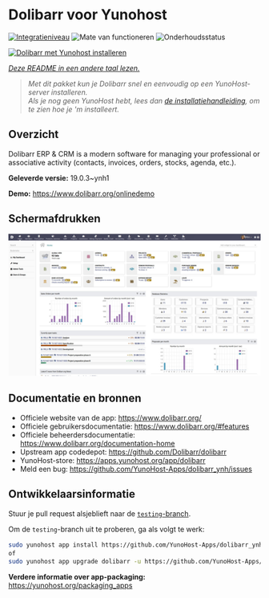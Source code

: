 <!--
NB: Deze README is automatisch gegenereerd door <https://github.com/YunoHost/apps/tree/master/tools/readme_generator>
Hij mag NIET handmatig aangepast worden.
-->

# Dolibarr voor Yunohost

[![Integratieniveau](https://dash.yunohost.org/integration/dolibarr.svg)](https://ci-apps.yunohost.org/ci/apps/dolibarr/) ![Mate van functioneren](https://ci-apps.yunohost.org/ci/badges/dolibarr.status.svg) ![Onderhoudsstatus](https://ci-apps.yunohost.org/ci/badges/dolibarr.maintain.svg)

[![Dolibarr met Yunohost installeren](https://install-app.yunohost.org/install-with-yunohost.svg)](https://install-app.yunohost.org/?app=dolibarr)

*[Deze README in een andere taal lezen.](./ALL_README.md)*

> *Met dit pakket kun je Dolibarr snel en eenvoudig op een YunoHost-server installeren.*  
> *Als je nog geen YunoHost hebt, lees dan [de installatiehandleiding](https://yunohost.org/install), om te zien hoe je 'm installeert.*

## Overzicht

Dolibarr ERP & CRM is a modern software for managing your professional or associative activity (contacts, invoices, orders, stocks, agenda, etc.).

**Geleverde versie:** 19.0.3~ynh1

**Demo:** <https://www.dolibarr.org/onlinedemo>

## Schermafdrukken

![Schermafdrukken van Dolibarr](./doc/screenshots/screenshot.jpg)

## Documentatie en bronnen

- Officiele website van de app: <https://www.dolibarr.org/>
- Officiele gebruikersdocumentatie: <https://www.dolibarr.org/#features>
- Officiele beheerdersdocumentatie: <https://www.dolibarr.org/documentation-home>
- Upstream app codedepot: <https://github.com/Dolibarr/dolibarr>
- YunoHost-store: <https://apps.yunohost.org/app/dolibarr>
- Meld een bug: <https://github.com/YunoHost-Apps/dolibarr_ynh/issues>

## Ontwikkelaarsinformatie

Stuur je pull request alsjeblieft naar de [`testing`-branch](https://github.com/YunoHost-Apps/dolibarr_ynh/tree/testing).

Om de `testing`-branch uit te proberen, ga als volgt te werk:

```bash
sudo yunohost app install https://github.com/YunoHost-Apps/dolibarr_ynh/tree/testing --debug
of
sudo yunohost app upgrade dolibarr -u https://github.com/YunoHost-Apps/dolibarr_ynh/tree/testing --debug
```

**Verdere informatie over app-packaging:** <https://yunohost.org/packaging_apps>
